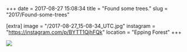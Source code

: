 +++
date = 2017-08-27 15:08:34
title = "Found some trees."
slug = "2017/Found-some-trees"

[extra]
image = "/2017-08-27_15-08-34_UTC.jpg"
instagram = "https://instagram.com/p/BYTT1QjhFQk"
location = "Epping Forest"
+++

<img src="/2017-08-27_15-08-34_UTC.jpg" />
